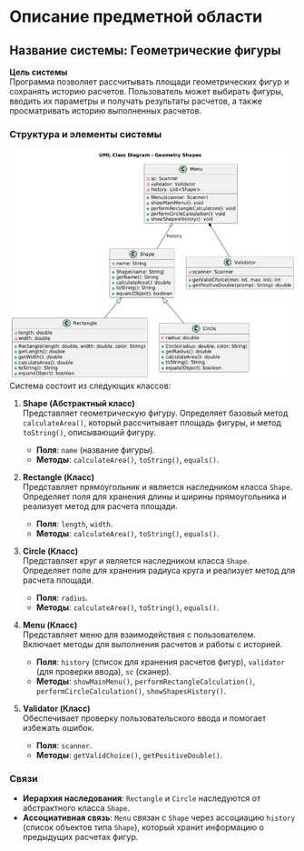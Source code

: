
# Описание предметной области

## Название системы: Геометрические фигуры

**Цель системы**  
Программа позволяет рассчитывать площади геометрических фигур и сохранять историю расчетов. Пользователь может выбирать фигуры, вводить их параметры и получать результаты расчетов, а также просматривать историю выполненных расчетов.

### Структура и элементы системы
![Diagramm_classes.jpg](Diagramm_classes.jpg)
Система состоит из следующих классов:

1. **Shape (Абстрактный класс)**  
   Представляет геометрическую фигуру. Определяет базовый метод `calculateArea()`, который рассчитывает площадь фигуры, и метод `toString()`, описывающий фигуру.
   - **Поля**: `name` (название фигуры).
   - **Методы**: `calculateArea()`, `toString()`, `equals()`.

2. **Rectangle (Класс)**  
   Представляет прямоугольник и является наследником класса `Shape`. Определяет поля для хранения длины и ширины прямоугольника и реализует метод для расчета площади.
   - **Поля**: `length`, `width`.
   - **Методы**: `calculateArea()`, `toString()`, `equals()`.

3. **Circle (Класс)**  
   Представляет круг и является наследником класса `Shape`. Определяет поле для хранения радиуса круга и реализует метод для расчета площади.
   - **Поля**: `radius`.
   - **Методы**: `calculateArea()`, `toString()`, `equals()`.

4. **Menu (Класс)**  
   Представляет меню для взаимодействия с пользователем. Включает методы для выполнения расчетов и работы с историей.
   - **Поля**: `history` (список для хранения расчетов фигур), `validator` (для проверки ввода), `sc` (сканер).
   - **Методы**: `showMainMenu()`, `performRectangleCalculation()`, `performCircleCalculation()`, `showShapesHistory()`.

5. **Validator (Класс)**  
   Обеспечивает проверку пользовательского ввода и помогает избежать ошибок.
   - **Поля**: `scanner`.
   - **Методы**: `getValidChoice()`, `getPositiveDouble()`.

### Связи

- **Иерархия наследования**: `Rectangle` и `Circle` наследуются от абстрактного класса `Shape`.
- **Ассоциативная связь**: `Menu` связан с `Shape` через ассоциацию `history` (список объектов типа `Shape`), который хранит информацию о предыдущих расчетах фигур.
